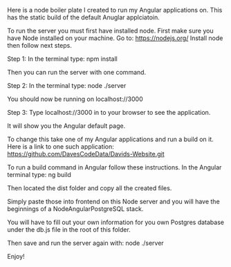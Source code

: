 Here is a node boiler plate I created to run my Angular applications on.
This has the static build of the default Anuglar applciatoin.

To run the server you must first have installed node.
First make sure you have Node installed on your machine. 
Go to: https://nodejs.org/
Install node then follow next steps.

Step 1: In the terminal type: npm install

Then you can run the server with one command.

Step 2: In the terminal type: node ./server

You should now be running on localhost://3000

Step 3: Type localhost://3000 in to your browser to see the application.

It will show you the Angular default page.

To change this take one of my Angular applications and run a build on it.
Here is a link to one such application: https://github.com/DavesCodeData/Davids-Website.git

To run a build command in Angular follow these instructions.
In the Angular terminal type: ng build

Then located the dist folder and copy all the created files.

Simply paste those into frontend on this Node server and you will have the beginnings of a NodeAngularPostgreSQL stack.

You will have to fill out your own information for you own Postgres database under the db.js file in the root of this folder.

Then save and run the server again with: node ./server

Enjoy!